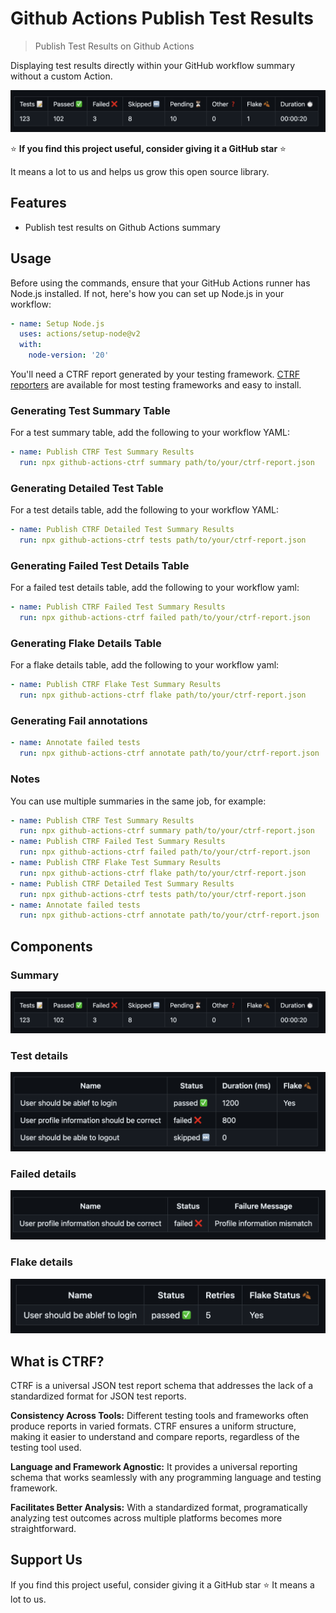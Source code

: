 # Github Actions Publish Test Results

> Publish Test Results on Github Actions

Displaying test results directly within your GitHub workflow summary without a custom Action. 

![Project Logo](images/summary.png)

⭐ **If you find this project useful, consider giving it a GitHub star** ⭐

It means a lot to us and helps us grow this open source library.

## Features

- Publish test results on Github Actions summary

## Usage

Before using the commands, ensure that your GitHub Actions runner has Node.js installed. If not, here's how you can set up Node.js in your workflow:

```yaml
- name: Setup Node.js
  uses: actions/setup-node@v2
  with:
    node-version: '20'
```

You'll need a CTRF report generated by your testing framework. [CTRF reporters](https://www.ctrf.io/docs/category/reporters) are available for most testing frameworks and easy to install.

### Generating Test Summary Table

For a test summary table, add the following to your workflow YAML:

``` yaml
- name: Publish CTRF Test Summary Results
  run: npx github-actions-ctrf summary path/to/your/ctrf-report.json
```

### Generating Detailed Test Table

For a test details table, add the following to your workflow YAML:

``` yaml
- name: Publish CTRF Detailed Test Summary Results
  run: npx github-actions-ctrf tests path/to/your/ctrf-report.json
```

### Generating Failed Test Details Table

For a failed test details table, add the following to your workflow yaml:

``` yaml
- name: Publish CTRF Failed Test Summary Results
  run: npx github-actions-ctrf failed path/to/your/ctrf-report.json
```

### Generating Flake Details Table

For a flake details table, add the following to your workflow yaml:

``` yaml
- name: Publish CTRF Flake Test Summary Results
  run: npx github-actions-ctrf flake path/to/your/ctrf-report.json
```

### Generating Fail annotations

``` yaml
- name: Annotate failed tests
  run: npx github-actions-ctrf annotate path/to/your/ctrf-report.json
```

### Notes

You can use multiple summaries in the same job, for example: 

``` yaml
- name: Publish CTRF Test Summary Results
  run: npx github-actions-ctrf summary path/to/your/ctrf-report.json
- name: Publish CTRF Failed Test Summary Results
  run: npx github-actions-ctrf failed path/to/your/ctrf-report.json
- name: Publish CTRF Flake Test Summary Results
  run: npx github-actions-ctrf flake path/to/your/ctrf-report.json
- name: Publish CTRF Detailed Test Summary Results
  run: npx github-actions-ctrf tests path/to/your/ctrf-report.json
- name: Annotate failed tests
  run: npx github-actions-ctrf annotate path/to/your/ctrf-report.json
```

## Components

### Summary

![Project Logo](images/summary.png)

### Test details

![Project Logo](images/tests.png)

### Failed details

![Project Logo](images/failed.png)

### Flake details

![Project Logo](images/flake.png)

## What is CTRF?

CTRF is a universal JSON test report schema that addresses the lack of a standardized format for JSON test reports.

**Consistency Across Tools:** Different testing tools and frameworks often produce reports in varied formats. CTRF ensures a uniform structure, making it easier to understand and compare reports, regardless of the testing tool used.

**Language and Framework Agnostic:** It provides a universal reporting schema that works seamlessly with any programming language and testing framework.

**Facilitates Better Analysis:** With a standardized format, programatically analyzing test outcomes across multiple platforms becomes more straightforward.

## Support Us

If you find this project useful, consider giving it a GitHub star ⭐ It means a lot to us.
